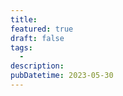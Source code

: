 ```yaml
---
title: 
featured: true
draft: false
tags:
  - 
description: 
pubDatetime: 2023-05-30
---
```


```php

```
